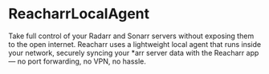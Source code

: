 # ReacharrLocalAgent
Take full control of your Radarr and Sonarr servers without exposing them to the open internet. Reacharr uses a lightweight local agent that runs inside your network, securely syncing your *arr server data with the Reacharr app — no port forwarding, no VPN, no hassle.
